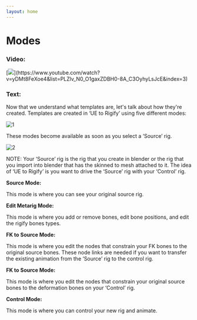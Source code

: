 ```yaml
---
layout: home
---
```


# Modes
### Video:
[![](https://blender-tools-documentation.s3.amazonaws.com/ue-to-rigify/videos/thumbnails/modes.png?)](https://www.youtube.com/watch?v=yDMt8FeXoe4&list=PLZlv_N0_O1gaxZDBH0-8A_C3OyhyLsJcE&index=3)

### Text:
Now that we understand what templates are, let's talk about how they're created. Templates are created in ‘UE to Rigify’ using five different modes:

![1](https://blender-tools-documentation.s3.amazonaws.com/ue-to-rigify/images/modes/1.png)

These modes become available as soon as you select a ‘Source’ rig.

![2](https://blender-tools-documentation.s3.amazonaws.com/ue-to-rigify/images/modes/2.png)

NOTE:
Your ‘Source’ rig is the rig that you create in blender or the rig that you import into blender that has the skinned to mesh attached to it. The idea of ‘UE to Rigify’ is you want to drive the ‘Source’ rig with your ‘Control’ rig.


**Source Mode:**

This mode is where you can see your original source rig.


**Edit Metarig Mode:**

This mode is where you add or remove bones, edit bone positions, and edit the rigify bones types.


**FK to Source Mode:**

This mode is where you edit the nodes that constrain your FK bones to the original source bones. These node links are needed if you want to transfer the existing animation from the ‘Source’ rig to the control rig.


**FK to Source Mode:**

This mode is where you edit the nodes that constrain your original source bones to the deformation bones on your ‘Control’ rig.


**Control Mode:**

This mode is where you can control your new rig and animate.